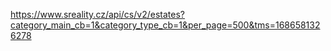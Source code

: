 https://www.sreality.cz/api/cs/v2/estates?category_main_cb=1&category_type_cb=1&per_page=500&tms=1686581326278
